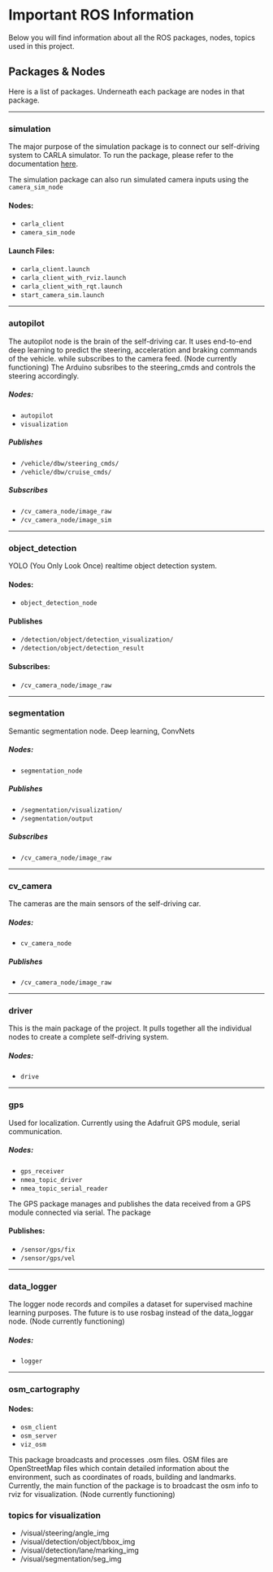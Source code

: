 # Important ROS Information
Below you will find information about all the ROS packages, nodes, topics used in this project.

## Packages & Nodes
Here is a list of packages. Underneath each package are nodes in that package.

------------------------------

### simulation
The major purpose of the simulation package is to connect our self-driving system to CARLA simulator. To run the package, please refer to the documentation [here](./src/simulation/README.md).

The simulation package can also run simulated camera inputs using the `camera_sim_node`

#### Nodes:
- `carla_client`
- `camera_sim_node`

#### Launch Files:
- `carla_client.launch`
- `carla_client_with_rviz.launch`
- `carla_client_with_rqt.launch`
- `start_camera_sim.launch`

------------------------------

### autopilot
The autopilot node is the brain of the self-driving car. It uses end-to-end
deep learning to predict the steering, acceleration and braking commands of 
the vehicle.  while subscribes to the camera feed. (Node currently functioning) The Arduino subsribes to the steering_cmds and controls the steering accordingly.

##### Nodes:
- `autopilot`
- `visualization`

##### Publishes
- `/vehicle/dbw/steering_cmds/`
- `/vehicle/dbw/cruise_cmds/`

##### Subscribes
- `/cv_camera_node/image_raw`
- `/cv_camera_node/image_sim`

------------------------------

### object_detection
YOLO (You Only Look Once) realtime object detection system.

#### Nodes:
-  `object_detection_node`

#### Publishes
- `/detection/object/detection_visualization/`
- `/detection/object/detection_result`

#### Subscribes:
- `/cv_camera_node/image_raw`

------------------------------

### segmentation
Semantic segmentation node. Deep learning, ConvNets

##### Nodes:
- `segmentation_node`

##### Publishes
- `/segmentation/visualization/`
- `/segmentation/output`

##### Subscribes
- `/cv_camera_node/image_raw`

------------------------------

### cv_camera
The cameras are the main sensors of the self-driving car. 

##### Nodes:
- `cv_camera_node`

##### Publishes
- `/cv_camera_node/image_raw`

------------------------------

### driver
This is the main package of the project. It pulls together all the individual nodes to create a complete self-driving system.  

##### Nodes:
- `drive`

------------------------------

### gps
Used for localization. Currently using the Adafruit GPS module, serial communication.

##### Nodes:
- `gps_receiver`
- `nmea_topic_driver`
- `nmea_topic_serial_reader`

The GPS package manages and publishes the data received from a GPS module connected via serial. The package 

#### Publishes:

- `/sensor/gps/fix`
- `/sensor/gps/vel`

------------------------------

### data_logger
The logger node records and compiles a dataset for supervised machine learning purposes. The future is to use rosbag instead of the data_loggar node. (Node currently functioning)

##### Nodes:
- `logger`

------------------------------

### osm_cartography

#### Nodes:
- `osm_client`
- `osm_server`
- `viz_osm`

This package broadcasts and processes .osm files. OSM files are OpenStreetMap files which contain detailed information about the environment, 
such as coordinates of roads, building and landmarks. Currently, the main function of the package is to broadcast the osm info to rviz for 
visualization. (Node currently functioning)

### topics for visualization
- /visual/steering/angle_img
- /visual/detection/object/bbox_img
- /visual/detection/lane/marking_img
- /visual/segmentation/seg_img